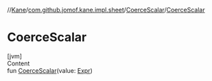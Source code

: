 //[Kane](../../index.md)/[com.github.jomof.kane.impl.sheet](../index.md)/[CoerceScalar](index.md)/[CoerceScalar](-coerce-scalar.md)



# CoerceScalar  
[jvm]  
Content  
fun [CoerceScalar](-coerce-scalar.md)(value: [Expr](../../com.github.jomof.kane.impl/-expr/index.md))  



